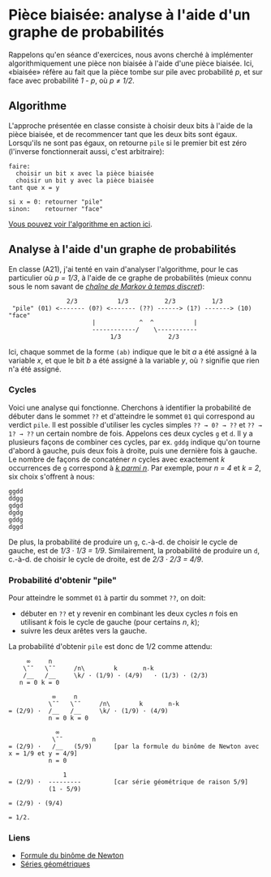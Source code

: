 
# Pièce biaisée: analyse à l'aide d'un graphe de probabilités

Rappelons qu'en séance d'exercices, nous avons cherché à implémenter
algorithmiquement une pièce non biaisée à l'aide d'une pièce biaisée.
Ici, «biaisée» réfère au fait que la pièce tombe sur pile avec
probabilité _p_, et sur face avec probabilité _1 - p_, où _p ≠ 1/2_.

## Algorithme

L'approche présentée en classe consiste à choisir deux bits à l'aide
de la pièce biaisée, et de recommencer tant que les deux bits sont
égaux. Lorsqu'ils ne sont pas égaux, on retourne ```pile``` si le
premier bit est zéro (l'inverse fonctionnerait aussi, c'est
arbitraire):

```
faire:
  choisir un bit x avec la pièce biaisée
  choisir un bit y avec la pièce biaisée
tant que x = y

si x = 0: retourner "pile"
sinon:    retourner "face"
```

[Vous pouvez voir l'algorithme en action ici](https://www.youtube.com/watch?v=5DN7es3JqHs).

## Analyse à l'aide d'un graphe de probabilités

En classe (A21), j'ai tenté en vain d'analyser l'algorithme, pour le cas
particulier où _p = 1/3_, à l'aide de ce graphe de probabilités (mieux
connu sous le nom savant de _[chaîne de Markov à temps
discret](https://fr.wikipedia.org/wiki/Cha%C3%AEne_de_Markov)_):

```
                2/3           1/3          2/3          1/3
 "pile" (01) <------- (0?) <------- (??) ------> (1?) -------> (10) "face"
                       |            ^  ^           |
                       ------------/    \-----------
                            1/3             2/3
```

Ici, chaque sommet de la forme ```(ab)``` indique que le bit _a_ a été
assigné à la variable _x_, et que le bit _b_ a été assigné à la
variable _y_, où ```?``` signifie que rien n'a été assigné.

### Cycles

Voici une analyse qui fonctionne. Cherchons à identifier la
probabilité de débuter dans le sommet ```??``` et d'atteindre le
sommet ```01``` qui correspond au verdict ```pile```. Il est possible
d'utiliser les cycles simples ```?? → 0? → ??``` et ```?? → 1? → ??```
un certain nombre de fois. Appelons ces deux cycles ```g``` et
```d```. Il y a plusieurs façons de combiner ces cycles, par
ex. ```gddg``` indique qu'on tourne d'abord à gauche, puis deux fois à
droite, puis une dernière fois à gauche. Le nombre de façons de concaténer
_n_ cycles avec exactement _k_ occurrences de ```g``` correspond à [_k
parmi n_](https://fr.wikipedia.org/wiki/Coefficient_binomial). Par
exemple, pour _n = 4_ et _k = 2_, six choix s'offrent à nous:

```
ggdd
ddgg
gdgd
dgdg
gddg
dggd
```

De plus, la probabilité de produire un ```g```, c.-à-d. de choisir le
cycle de gauche, est de _1/3 · 1/3 = 1/9_. Similairement, la
probabilité de produire un ```d```, c.-à-d. de choisir le cycle de
droite, est de _2/3 · 2/3 = 4/9_.

### Probabilité d'obtenir "pile"

Pour atteindre le sommet ```01``` à partir du sommet ```??```, on doit:

* débuter en ```??``` et y revenir en combinant les deux cycles _n_
  fois en utilisant _k_ fois le cycle de gauche (pour certains _n_,
  _k_);
* suivre les deux arêtes vers la gauche.

La probabilité d'obtenir ```pile``` est donc de 1/2 comme attendu:

```
     ∞     n
    \¯¯   \¯¯     /n\        k       n-k
    /__   /__     \k/ · (1/9) · (4/9)   · (1/3) · (2/3)
   n = 0 k = 0

            ∞     n
           \¯¯   \¯¯     /n\        k       n-k
= (2/9) ·  /__   /__     \k/ · (1/9) · (4/9)
           n = 0 k = 0

             ∞  
            \¯¯        n
= (2/9) ·   /__   (5/9)      [par la formule du binôme de Newton avec x = 1/9 et y = 4/9]
           n = 0

               1  
= (2/9) ·  ---------         [car série géométrique de raison 5/9]
           (1 - 5/9)

= (2/9) · (9/4)

= 1/2.
```

### Liens

- [Formule du binôme de Newton](https://fr.wikipedia.org/wiki/Formule_du_binôme_de_Newton)
- [Séries géométriques](https://fr.wikipedia.org/wiki/S%C3%A9rie_g%C3%A9om%C3%A9trique)
